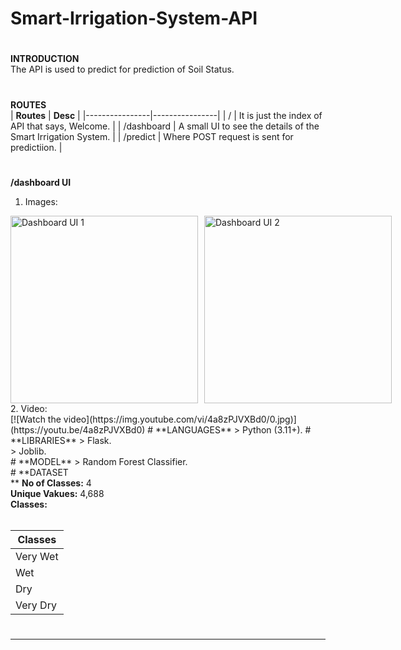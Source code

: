 # Smart-Irrigation-System-API
#
**INTRODUCTION<br>**
The API is used to predict for prediction of Soil Status.<br>
#
**ROUTES<br>**
| **Routes** | **Desc** |
|----------------|----------------|
| / | It is just the index of API that says, Welcome. |
| /dashboard | A small UI to see the details of the Smart Irrigation System. |
| /predict | Where POST request is sent for predictiion. |
#
**/dashboard UI<br>**
1. Images:<br>
<div style="display: flex; justify-content: space-between; align-items: center; gap: 10px;">
  <img src="https://i.imgur.com/TbgZTCR.png" alt="Dashboard UI 1" style="width: 300px; height: auto;">
  <img src="https://i.imgur.com/cBcgHMk.png" alt="Dashboard UI 2" style="width: 300px; height: auto;">
</div>
2. Video:<br>
[![Watch the video](https://img.youtube.com/vi/4a8zPJVXBd0/0.jpg)](https://youtu.be/4a8zPJVXBd0)
#
**LANGUAGES**
> Python (3.11+).
#
**LIBRARIES**
> Flask.<br>
> Joblib.<br>
#
**MODEL**
> Random Forest Classifier.<br>
#
**DATASET<br>**
<b>No of Classes:</b> 4<br>
<b>Unique Vakues:</b> 4,688<br>
<b>Classes:</b> <br><br>

| **Classes** |
|----------------|
| Very Wet |
| Wet |
| Dry |
| Very Dry |
#
<hr>
